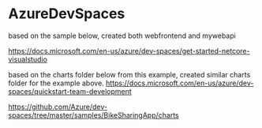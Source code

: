 # AzureDevSpaces

based on the sample below, created both webfrontend and mywebapi

https://docs.microsoft.com/en-us/azure/dev-spaces/get-started-netcore-visualstudio

based on the charts folder below from this example, created similar charts folder for the example above. 
https://docs.microsoft.com/en-us/azure/dev-spaces/quickstart-team-development 

https://github.com/Azure/dev-spaces/tree/master/samples/BikeSharingApp/charts
